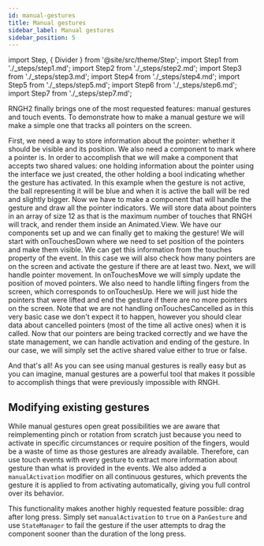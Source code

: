 ```yaml
---
id: manual-gestures
title: Manual gestures
sidebar_label: Manual gestures
sidebar_position: 5
---
```


import Step, { Divider } from '@site/src/theme/Step';
import Step1 from './\_steps/step1.md';
import Step2 from './\_steps/step2.md';
import Step3 from './\_steps/step3.md';
import Step4 from './\_steps/step4.md';
import Step5 from './\_steps/step5.md';
import Step6 from './\_steps/step6.md';
import Step7 from './\_steps/step7.md';

RNGH2 finally brings one of the most requested features: manual gestures and touch events. To demonstrate how to make a manual gesture we will make a simple one that tracks all pointers on the screen.

<Step title="Step 1">
    First, we need a way to store information about the pointer: whether it should be visible and its position.
    <Step1 />
</Step>

<Step title="Step 2">
    We also need a component to mark where a pointer is. In order to accomplish that we will make a component that accepts two shared values: one holding information about the pointer using the interface we just created, the other holding a bool indicating whether the gesture has activated.
    In this example when the gesture is not active, the ball representing it will be blue and when it is active the ball will be red and slightly bigger.
    <Step2 />
</Step>

<Step title="Step 3">
    Now we have to make a component that will handle the gesture and draw all the pointer indicators. We will store data about pointers in an array of size 12 as that is the maximum number of touches that RNGH will track, and render them inside an Animated.View.
    <Step3 />
</Step>

<Step title="Step 4">
    We have our components set up and we can finally get to making the gesture! We will start with onTouchesDown where we need to set position of the pointers and make them visible. We can get this information from the touches property of the event. In this case we will also check how many pointers are on the screen and activate the gesture if there are at least two.
    <Step4 />
</Step>

<Step title="Step 5">
    Next, we will handle pointer movement. In onTouchesMove we will simply update the position of moved pointers.
    <Step5 />
</Step>

<Step title="Step 6">
    We also need to handle lifting fingers from the screen, which corresponds to onTouchesUp. Here we will just hide the pointers that were lifted and end the gesture if there are no more pointers on the screen.
    Note that we are not handling onTouchesCancelled as in this very basic case we don't expect it to happen, however you should clear data about cancelled pointers (most of the time all active ones) when it is called.
    <Step6 />
</Step>

<Step title="Step 7">
    Now that our pointers are being tracked correctly and we have the state management, we can handle activation and ending of the gesture. In our case, we will simply set the active shared value either to true or false.
    <Step7 />
</Step>

And that's all! As you can see using manual gestures is really easy but as you can imagine, manual gestures are a powerful tool that makes it possible to accomplish things that were previously impossible with RNGH.

## Modifying existing gestures

While manual gestures open great possibilities we are aware that reimplementing pinch or rotation from scratch just because you need to activate in specific circumstances or require position of the fingers, would be a waste of time as those gestures are already available. Therefore, can use touch events with every gesture to extract more information about gesture than what is provided in the events. We also added a `manualActivation` modifier on all continuous gestures, which prevents the gesture it is applied to from activating automatically, giving you full control over its behavior.

This functionality makes another highly requested feature possible: drag after long press. Simply set `manualActivation` to `true` on a `PanGesture` and use `StateManager` to fail the gesture if the user attempts to drag the component sooner than the duration of the long press.
